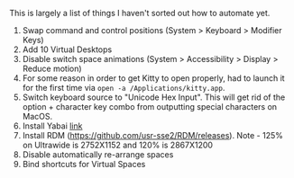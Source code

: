This is largely a list of things I haven't sorted out how to automate yet.

1. Swap command and control positions (System > Keyboard > Modifier Keys)
2. Add 10 Virtual Desktops
3. Disable switch space animations (System > Accessibility > Display > Reduce motion)
4. For some reason in order to get Kitty to open properly, had to launch it for the first time via `open -a /Applications/kitty.app`.
5. Switch keyboard source to "Unicode Hex Input". This will get rid of the option + character key combo from outputting special characters on MacOS.
6. Install Yabai [link](https://github.com/koekeishiya/yabai/wiki/Installing-yabai-(latest-release)#macos-big-sur---automatically-load-scripting-addition-on-startup)
7. Install RDM (https://github.com/usr-sse2/RDM/releases). Note - 125% on Ultrawide is 2752X1152 and 120% is 2867X1200
8. Disable automatically re-arrange spaces
9. Bind shortcuts for Virtual Spaces
